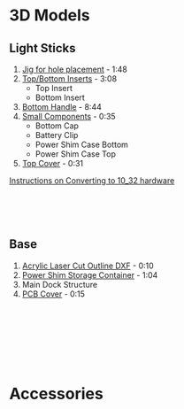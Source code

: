 # 3D Models
## Light Sticks
1. [Jig for hole placement](../ENCLOSURE/3D_MODELS/V2p2/Lights_M4/STEP0-Jig) - 1:48
2. [Top/Bottom Inserts](../ENCLOSURE/3D_MODELS/V2p2/Lights_M4/STEP1-Inserts) - 3:08
   * Top Insert
   * Bottom Insert
3. [Bottom Handle](../ENCLOSURE/3D_MODELS/V2p2/Lights_M4/STEP2-Handle) - 8:44
4. [Small Components](../ENCLOSURE/3D_MODELS/V2p2/Lights_M4/STEP3-SmallComponents) - 0:35
   * Bottom Cap
   * Battery Clip
   * Power Shim Case Bottom
   * Power Shim Case Top
5. [Top Cover](../ENCLOSURE/3D_MODELS/V2p2/Lights_M4/STEP4-TopCover) - 0:31

[Instructions on Converting to 10_32 hardware](https://github.com/EfficiencyJunky/LEDLightSticks/issues/37)


<br><br><br>

## Base
1. [Acrylic Laser Cut Outline DXF](../ENCLOSURE/3D_MODELS/V2p2/Base/STEP0-AcrylicLaserCutout) - 0:10
2. [Power Shim Storage Container](../ENCLOSURE/3D_MODELS/V2p2/Base/STEP1-PowerShimStorage) - 1:04
3. Main Dock Structure
4. [PCB Cover](../ENCLOSURE/3D_MODELS/V2p2/Base/STEP4-PCBCover) - 0:15

<br><br><br>
<br><br><br>

# Accessories